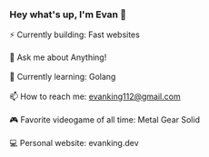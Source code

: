### Hey what's up, I'm Evan 👋
⚡️ Currently building: Fast websites
<br>
<br>
💬 Ask me about Anything!
<br>
<br>
🌱 Currently learning: Golang
<br>
<br>
📫 How to reach me: evanking112@gmail.com
<br>
<br>
🎮 Favorite videogame of all time: Metal Gear Solid
<br>
<br>
💻 Personal website: evanking.dev
